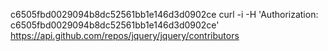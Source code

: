 c6505fbd0029094b8dc52561bb1e146d3d0902ce
curl -i -H 'Authorization: c6505fbd0029094b8dc52561bb1e146d3d0902ce' https://api.github.com/repos/jquery/jquery/contributors
